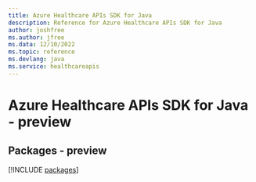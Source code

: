 ```yaml
---
title: Azure Healthcare APIs SDK for Java
description: Reference for Azure Healthcare APIs SDK for Java
author: joshfree
ms.author: jfree
ms.data: 12/10/2022
ms.topic: reference
ms.devlang: java
ms.service: healthcareapis
---
```

# Azure Healthcare APIs SDK for Java - preview
## Packages - preview
[!INCLUDE [packages](healthcare-apis-index.md)]